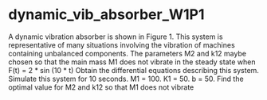 # dynamic_vib_absorber_W1P1
A dynamic vibration absorber is shown in Figure 1. This system
is representative of many situations involving the vibration of machines containing
unbalanced components. The parameters M2 and k12 maybe chosen so that the main
mass M1 does not vibrate in the steady state when F(t) = 2 * sin (10 * t)
Obtain the differential equations describing this system.
Simulate this system for 10 seconds. M1 = 100. K1 = 50. b = 50.
Find the optimal value for M2 and k12 so that M1 does not vibrate
